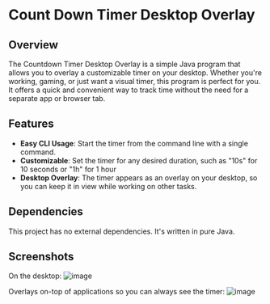 # Count Down Timer Desktop Overlay

## Overview
The Countdown Timer Desktop Overlay is a simple Java program that allows you to overlay a customizable timer on your desktop. Whether you're working, gaming, or just want a visual timer, this program is perfect for you. It offers a quick and convenient way to track time without the need for a separate app or browser tab.

## Features
* **Easy CLI Usage**: Start the timer from the command line with a single command.
* **Customizable**: Set the timer for any desired duration, such as "10s" for 10 seconds or "1h" for 1 hour
* **Desktop Overlay**: The timer appears as an overlay on your desktop, so you can keep it in view while working on other tasks.

## Dependencies
This project has no external dependencies. It's written in pure Java.

## Screenshots
On the desktop:
![image](https://github.com/surajkumar/countdown-timer-overlay-app/assets/76599223/4faab686-ed99-4af0-ada9-3ea43c6baa7b)

Overlays on-top of applications so you can always see the timer:
![image](https://github.com/surajkumar/countdown-timer-overlay-app/assets/76599223/565f6b68-fac9-4960-8809-acf3074565c3)
